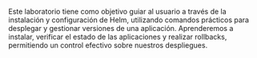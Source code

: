 Este laboratorio tiene como objetivo guiar al usuario a través de la instalación y configuración de Helm, utilizando comandos prácticos para desplegar y gestionar versiones de una aplicación. Aprenderemos a instalar, verificar el estado de las aplicaciones y realizar rollbacks, permitiendo un control efectivo sobre nuestros despliegues.